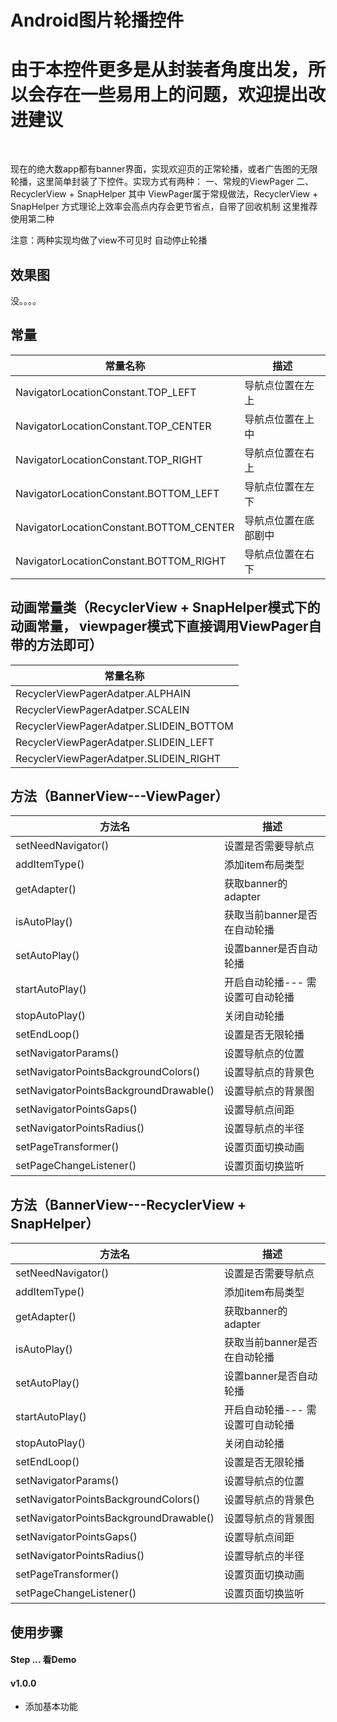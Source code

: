 # Android图片轮播控件
# 由于本控件更多是从封装者角度出发，所以会存在一些易用上的问题，欢迎提出改进建议

<br>

现在的绝大数app都有banner界面，实现欢迎页的正常轮播，或者广告图的无限轮播，这里简单封装了下控件。实现方式有两种：
一、常规的ViewPager
二、RecyclerView + SnapHelper
其中 ViewPager属于常规做法，RecyclerView + SnapHelper 方式理论上效率会高点内存会更节省点，自带了回收机制
这里推荐使用第二种

注意：两种实现均做了view不可见时 自动停止轮播


## 效果图

没。。。。


## 常量
|常量名称|描述|
|---|---|
|NavigatorLocationConstant.TOP_LEFT| 导航点位置在左上
|NavigatorLocationConstant.TOP_CENTER| 导航点位置在上中
|NavigatorLocationConstant.TOP_RIGHT| 导航点位置在右上
|NavigatorLocationConstant.BOTTOM_LEFT| 导航点位置在左下
|NavigatorLocationConstant.BOTTOM_CENTER| 导航点位置在底部剧中
|NavigatorLocationConstant.BOTTOM_RIGHT| 导航点位置在右下


## 动画常量类（RecyclerView + SnapHelper模式下的动画常量， viewpager模式下直接调用ViewPager自带的方法即可）
|常量名称|
|---|
|RecyclerViewPagerAdatper.ALPHAIN
|RecyclerViewPagerAdatper.SCALEIN
|RecyclerViewPagerAdatper.SLIDEIN_BOTTOM
|RecyclerViewPagerAdatper.SLIDEIN_LEFT
|RecyclerViewPagerAdatper.SLIDEIN_RIGHT


## 方法（BannerView---ViewPager）
|方法名|描述
|---|---|
|setNeedNavigator() |  设置是否需要导航点
|addItemType() | 添加item布局类型
|getAdapter() | 获取banner的adapter
|isAutoPlay() | 获取当前banner是否在自动轮播
|setAutoPlay() | 设置banner是否自动轮播
|startAutoPlay() | 开启自动轮播--- 需设置可自动轮播
|stopAutoPlay() | 关闭自动轮播
|setEndLoop() | 设置是否无限轮播
|setNavigatorParams() | 设置导航点的位置
|setNavigatorPointsBackgroundColors() | 设置导航点的背景色
|setNavigatorPointsBackgroundDrawable() | 设置导航点的背景图
|setNavigatorPointsGaps() | 设置导航点间距
|setNavigatorPointsRadius() | 设置导航点的半径
|setPageTransformer() | 设置页面切换动画
|setPageChangeListener() | 设置页面切换监听

## 方法（BannerView---RecyclerView + SnapHelper）
|方法名|描述
|---|---|
|setNeedNavigator() |  设置是否需要导航点
|addItemType() | 添加item布局类型
|getAdapter() | 获取banner的adapter
|isAutoPlay() | 获取当前banner是否在自动轮播
|setAutoPlay() | 设置banner是否自动轮播
|startAutoPlay() | 开启自动轮播--- 需设置可自动轮播
|stopAutoPlay() | 关闭自动轮播
|setEndLoop() | 设置是否无限轮播
|setNavigatorParams() | 设置导航点的位置
|setNavigatorPointsBackgroundColors() | 设置导航点的背景色
|setNavigatorPointsBackgroundDrawable() | 设置导航点的背景图
|setNavigatorPointsGaps() | 设置导航点间距
|setNavigatorPointsRadius() | 设置导航点的半径
|setPageTransformer() | 设置页面切换动画
|setPageChangeListener() | 设置页面切换监听




## 使用步骤

#### Step ... 看Demo

#### v1.0.0
* 添加基本功能





